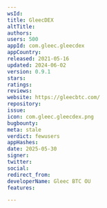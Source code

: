 ```yaml
---
wsId: 
title: GleecDEX
altTitle: 
authors: 
users: 500
appId: com.gleec.gleecdex
appCountry: 
released: 2021-05-16
updated: 2024-06-02
version: 0.9.1
stars: 
ratings: 
reviews: 
website: https://gleecbtc.com/
repository: 
issue: 
icon: com.gleec.gleecdex.png
bugbounty: 
meta: stale
verdict: fewusers
appHashes: 
date: 2025-05-30
signer: 
twitter: 
social: 
redirect_from: 
developerName: Gleec BTC OU
features: 

---
```


